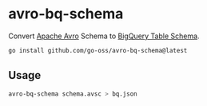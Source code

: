# avro-bq-schema

Convert [Apache Avro](https://avro.apache.org/docs/1.11.1/specification/) Schema to [BigQuery Table Schema](https://cloud.google.com/bigquery/docs/reference/rest/v2/tables#TableSchema).

```sh
go install github.com/go-oss/avro-bq-schema@latest
```

## Usage

```sh
avro-bq-schema schema.avsc > bq.json
```
